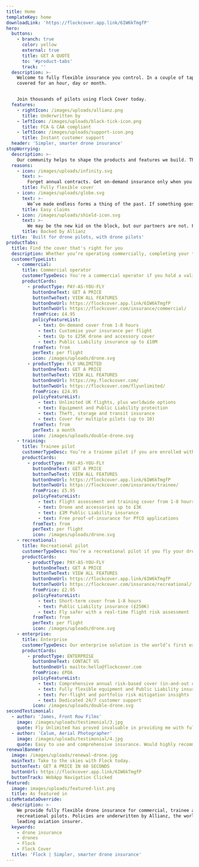 ```yaml
---
title: Home
templateKey: home
downloadLink: 'https://flockcover.app.link/6IW6kTmgfP'
hero:
  buttons:
    - branch: true
      color: yellow
      external: true
      title: GET A QUOTE
      to: '#product-tabs'
      track: ''
  description: >-
    Welcome to fully flexible insurance you control. In a couple of taps, get
    covered for an hour, day or month.


    Join thousands of pilots using Flock Cover today.
  features:
    - rightIcon: /images/uploads/allianz.png
      title: Underwritten by
    - leftIcon: /images/uploads/black-tick-icon.png
      title: FCA & CAA compliant
    - leftIcon: /images/uploads/support-icon.png
      title: Instant customer support
  header: 'Simpler, smarter drone insurance'
stopWorrying:
  description: >-
    Our community helps to shape the products and features we build. The result: flexible policies that our pilots love, and smart tools that provide much more than just insurance.
  reasons:
    - icon: /images/uploads/infinity.svg
      text: >-
        Forget annual contracts. Get on-demand insurance only when you need it. Or fly with a flexible monthly policy and get covered anywhere, anytime.
      title: Fully flexible cover
    - icon: /images/uploads/globe.svg
      text: >-
        We’ve made endless forms a thing of the past. If something goes wrong, make a claim via the app in a couple of taps. Or give us a call, we’re always here to help.
      title: Easy claims
    - icon: /images/uploads/shield-icon.svg
      text: >-
        We may be the new kid on the block, but our partners are not. Flock policies are underwritten by Allianz, the world’s leading aviation insurer. So you’re in safe hands.
      title: Backed by Allianz
  title: 'Built for drone pilots, with drone pilots'
productTabs:
  title: Find the cover that's right for you
  description: Whether you’re operating commercially, completing your training, or flying for fun - we offer flexible cover that’s tailored to you.
  customerTypeList:
    - commercial:
      title: Commercial operator
      customerTypeDesc: You're a commercial operator if you hold a valid PfCO (or a CAA accepted equivalent).
      productCards:
        - productType: PAY-AS-YOU-FLY
          buttonOneText: GET A PRICE
          buttonTwoText: VIEW ALL FEATURES
          buttonOneUrl: https://flockcover.app.link/6IW6kTmgfP
          buttonTwoUrl: https://flockcover.com/insurance/commercial/
          fromPrice: £4.95
          policyFeatureList:
            - text: On-demand cover from 1-8 hours
            - text: Customise your insurance per flight
            - text: Up to £25K drone and accessory cover
            - text: Public Liability insurance up to £10M
          fromText: from
          perText: per flight
          icon: /images/uploads/drone.svg
        - productType: FLY UNLIMITED
          buttonOneText: GET A PRICE
          buttonTwoText: VIEW ALL FEATURES
          buttonOneUrl: https://my.flockcover.com/
          buttonTwoUrl: https://flockcover.com/flyunlimited/
          fromPrice: £24.95
          policyFeatureList:
            - text: Unlimited UK flights, plus worldwide options
            - text: Equipment and Public Liability protection
            - text: Theft, storage and transit insurance
            - text: Cover for multiple pilots (up to 10)
          fromText: from
          perText: a month
          icon: /images/uploads/double-drone.svg
    - training:
      title: Trainee pilot
      customerTypeDesc: You’re a trainee pilot if you are enrolled with a licenced [NQE](https://help.flockcover.com/drone-regulation/what-is-a-national-qualified-entity-nqe), and have passed your Ground School theory test.
      productCards:
        - productType: PAY-AS-YOU-FLY
          buttonOneText: GET A PRICE
          buttonTwoText: VIEW ALL FEATURES
          buttonOneUrl: https://flockcover.app.link/6IW6kTmgfP
          buttonTwoUrl: https://flockcover.com/insurance/trainee/
          fromPrice: £5.95
          policyFeatureList:
            - text: Flight assessment and training cover from 1-8 hours
            - text: Drone and accessories up to £3K
            - text: £1M Public Liability insurance
            - text: Free proof-of-insurance for PfCO applications
          fromText: from
          perText: per flight
          icon: /images/uploads/drone.svg
    - recreational:
      title: Recreational pilot
      customerTypeDesc: You’re a recreational pilot if you fly your drone as a hobby.
      productCards:
        - productType: PAY-AS-YOU-FLY
          buttonOneText: GET A PRICE
          buttonTwoText: VIEW ALL FEATURES
          buttonOneUrl: https://flockcover.app.link/6IW6kTmgfP
          buttonTwoUrl: https://flockcover.com/insurance/recreational/
          fromPrice: £2.95
          policyFeatureList:
            - text: Short-term cover from 1-8 hours
            - text: Public Liability insurance (£250K)
            - text: Fly safer with a real-time flight risk assessment
          fromText: from
          perText: per flight
          icon: /images/uploads/drone.svg
    - enterprise:
      title: Enterprise
      customerTypeDesc: Our enterprise solution is the world’s first exposure-based drone insurance product for fleets. Call us on [+44 (0) 1234 480260](tel:+4401234480260) to request a quote.
      productCards:
        - productType: ENTERPRISE
          buttonOneText: CONTACT US
          buttonOneUrl: mailto:hello@flockcover.com
          fromPrice: £POA
          policyFeatureList:
            - text: Comprehensive annual risk-based cover (in-and-out of flight)
            - text: Fully flexible equipment and Public Liability insurance
            - text: Per-flight and portfolio risk mitigation insights
            - text: Dedicated 24/7 customer support  
          icon: /images/uploads/double-drone.svg
secondTestimonial:
  - author: 'James, Front Row Films'
    image: /images/uploads/testimonial/3.jpg
    quote: Fly Unlimited has proved invaluable in providing me with full cover in months where I’m doing a lot of aerial filming but still retaining that level of flexibility to pause the cover if I’m flying less or doing other types of filming.
  - author: 'Calum, Aerial Photographer'
    image: /images/uploads/testimonial/4.jpg
    quote: Easy to use and comprehensive insurance. Would highly recommend!
renewalBanner:
  image: /images/uploads/renewal-drone.jpg
  mainText: Take to the skies with Flock today.
  buttonText: GET A PRICE IN 60 SECONDS
  buttonUrl: https://flockcover.app.link/6IW6kTmgfP
  buttonTrack: WebApp Navigation Clicked
featured:
  image: images/uploads/featured-list.png
  title: As featured in
siteMetadataOverride:
  description: >-
    We provide fully flexible drone insurance for commercial, trainee and
    recreational pilots. Policies are underwritten by Allianz, the world’s
    leading aviation insurer.
  keywords:
    - drone insurance
    - drones
    - Flock
    - Flock Cover
  title: 'Flock | Simpler, smarter drone insurance'
---
```

